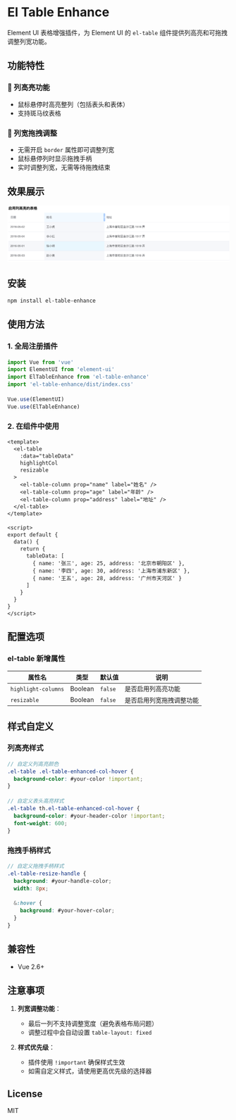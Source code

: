 # El Table Enhance

Element UI 表格增强插件，为 Element UI 的 `el-table` 组件提供列高亮和可拖拽调整列宽功能。

## 功能特性

### 🎯 列高亮功能
- 鼠标悬停时高亮整列（包括表头和表体）
- 支持斑马纹表格 

### 📏 列宽拖拽调整
- 无需开启 `border` 属性即可调整列宽
- 鼠标悬停列时显示拖拽手柄  
- 实时调整列宽，无需等待拖拽结束

## 效果展示

![功能演示](./screens/1.png)

## 安装

```bash
npm install el-table-enhance
```

## 使用方法

### 1. 全局注册插件

```javascript
import Vue from 'vue'
import ElementUI from 'element-ui'
import ElTableEnhance from 'el-table-enhance'
import 'el-table-enhance/dist/index.css'

Vue.use(ElementUI)
Vue.use(ElTableEnhance)
```

### 2. 在组件中使用

```vue
<template>
  <el-table 
    :data="tableData" 
    highlightCol
    resizable
  >
    <el-table-column prop="name" label="姓名" />
    <el-table-column prop="age" label="年龄" />
    <el-table-column prop="address" label="地址" />
  </el-table>
</template>

<script>
export default {
  data() {
    return {
      tableData: [
        { name: '张三', age: 25, address: '北京市朝阳区' },
        { name: '李四', age: 30, address: '上海市浦东新区' },
        { name: '王五', age: 28, address: '广州市天河区' }
      ]
    }
  }
}
</script>
```

## 配置选项

### el-table 新增属性

| 属性名 | 类型 | 默认值 | 说明 |
|--------|------|--------|------|
| `highlight-columns` | Boolean | `false` | 是否启用列高亮功能 |
| `resizable` | Boolean | `false` | 是否启用列宽拖拽调整功能 |

## 样式自定义

### 列高亮样式

```scss
// 自定义列高亮颜色
.el-table .el-table-enhanced-col-hover {
  background-color: #your-color !important;
}

// 自定义表头高亮样式
.el-table th.el-table-enhanced-col-hover {
  background-color: #your-header-color !important;
  font-weight: 600;
}
```

### 拖拽手柄样式

```scss
// 自定义拖拽手柄样式
.el-table-resize-handle {
  background: #your-handle-color;
  width: 8px;
  
  &:hover {
    background: #your-hover-color;
  }
}
```

## 兼容性

- Vue 2.6+ 

## 注意事项

1. **列宽调整功能**：
   - 最后一列不支持调整宽度（避免表格布局问题）
   - 调整过程中会自动设置 `table-layout: fixed` 

2. **样式优先级**：
   - 插件使用 `!important` 确保样式生效
   - 如需自定义样式，请使用更高优先级的选择器


## License

MIT